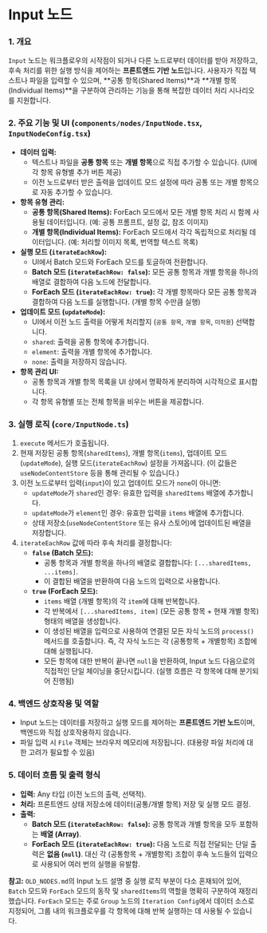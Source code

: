 # Input 노드

### 1. 개요

`Input` 노드는 워크플로우의 시작점이 되거나 다른 노드로부터 데이터를 받아 저장하고, 후속 처리를 위한 실행 방식을 제어하는 **프론트엔드 기반 노드**입니다. 사용자가 직접 텍스트나 파일을 입력할 수 있으며, **공통 항목(Shared Items)**과 **개별 항목(Individual Items)**을 구분하여 관리하는 기능을 통해 복잡한 데이터 처리 시나리오를 지원합니다.

### 2. 주요 기능 및 UI (`components/nodes/InputNode.tsx`, `InputNodeConfig.tsx`)

*   **데이터 입력:**
    *   텍스트나 파일을 **공통 항목** 또는 **개별 항목**으로 직접 추가할 수 있습니다. (UI에 각 항목 유형별 추가 버튼 제공)
    *   이전 노드로부터 받은 출력을 업데이트 모드 설정에 따라 공통 또는 개별 항목으로 자동 추가할 수 있습니다.
*   **항목 유형 관리:**
    *   **공통 항목(Shared Items):** ForEach 모드에서 모든 개별 항목 처리 시 함께 사용될 데이터입니다. (예: 공통 프롬프트, 설정 값, 참조 이미지)
    *   **개별 항목(Individual Items):** ForEach 모드에서 각각 독립적으로 처리될 데이터입니다. (예: 처리할 이미지 목록, 번역할 텍스트 목록)
*   **실행 모드 (`iterateEachRow`):**
    *   UI에서 Batch 모드와 ForEach 모드를 토글하여 전환합니다.
    *   **Batch 모드 (`iterateEachRow: false`):** 모든 공통 항목과 개별 항목을 하나의 배열로 결합하여 다음 노드에 전달합니다.
    *   **ForEach 모드 (`iterateEachRow: true`):** 각 개별 항목마다 모든 공통 항목과 결합하여 다음 노드를 실행합니다. (개별 항목 수만큼 실행)
*   **업데이트 모드 (`updateMode`):**
    *   UI에서 이전 노드 출력을 어떻게 처리할지 (`공통 항목`, `개별 항목`, `미적용`) 선택합니다.
    *   `shared`: 출력을 공통 항목에 추가합니다.
    *   `element`: 출력을 개별 항목에 추가합니다.
    *   `none`: 출력을 저장하지 않습니다.
*   **항목 관리 UI:**
    *   공통 항목과 개별 항목 목록을 UI 상에서 명확하게 분리하여 시각적으로 표시합니다.
    *   각 항목 유형별 또는 전체 항목을 비우는 버튼을 제공합니다.

### 3. 실행 로직 (`core/InputNode.ts`)

1.  `execute` 메서드가 호출됩니다.
2.  현재 저장된 공통 항목(`sharedItems`), 개별 항목(`items`), 업데이트 모드(`updateMode`), 실행 모드(`iterateEachRow`) 설정을 가져옵니다. (이 값들은 `useNodeContentStore` 등을 통해 관리될 수 있습니다.)
3.  이전 노드로부터 입력(`input`)이 있고 업데이트 모드가 `none`이 아니면:
    *   `updateMode`가 `shared`인 경우: 유효한 입력을 `sharedItems` 배열에 추가합니다.
    *   `updateMode`가 `element`인 경우: 유효한 입력을 `items` 배열에 추가합니다.
    *   상태 저장소(`useNodeContentStore` 또는 유사 스토어)에 업데이트된 배열을 저장합니다.
4.  `iterateEachRow` 값에 따라 후속 처리를 결정합니다:
    *   **`false` (Batch 모드):**
        *   공통 항목과 개별 항목을 하나의 배열로 결합합니다: `[...sharedItems, ...items]`.
        *   이 결합된 배열을 반환하여 다음 노드의 입력으로 사용합니다.
    *   **`true` (ForEach 모드):**
        *   `items` 배열 (개별 항목)의 각 `item`에 대해 반복합니다.
        *   각 반복에서 `[...sharedItems, item]` (모든 공통 항목 + 현재 개별 항목) 형태의 배열을 생성합니다.
        *   이 생성된 배열을 입력으로 사용하여 연결된 모든 자식 노드의 `process()` 메서드를 호출합니다. 즉, 각 자식 노드는 각 (공통항목 + 개별항목) 조합에 대해 실행됩니다.
        *   모든 항목에 대한 반복이 끝나면 `null`을 반환하여, Input 노드 다음으로의 직접적인 단일 체이닝을 중단시킵니다. (실행 흐름은 각 항목에 대해 분기되어 진행됨)

### 4. 백엔드 상호작용 및 역할

-   Input 노드는 데이터를 저장하고 실행 모드를 제어하는 **프론트엔드 기반 노드**이며, 백엔드와 직접 상호작용하지 않습니다.
-   파일 입력 시 `File` 객체는 브라우저 메모리에 저장됩니다. (대용량 파일 처리에 대한 고려가 필요할 수 있음)

### 5. 데이터 흐름 및 출력 형식

-   **입력:** Any 타입 (이전 노드의 출력, 선택적).
-   **처리:** 프론트엔드 상태 저장소에 데이터(공통/개별 항목) 저장 및 실행 모드 결정.
-   **출력:**
    -   **Batch 모드 (`iterateEachRow: false`):** 공통 항목과 개별 항목을 모두 포함하는 **배열 (Array)**.
    -   **ForEach 모드 (`iterateEachRow: true`):** 다음 노드로 직접 전달되는 단일 출력은 **없음 (`null`)**. 대신 각 (공통항목 + 개별항목) 조합이 후속 노드들의 입력으로 사용되어 여러 번의 실행을 유발함.

**참고:** `OLD_NODES.md`의 Input 노드 설명 중 실행 로직 부분이 다소 혼재되어 있어, `Batch` 모드와 `ForEach` 모드의 동작 및 `sharedItems`의 역할을 명확히 구분하여 재정리했습니다. `ForEach` 모드는 주로 `Group` 노드의 `Iteration Config`에서 데이터 소스로 지정되어, 그룹 내의 워크플로우를 각 항목에 대해 반복 실행하는 데 사용될 수 있습니다. 